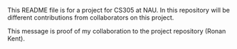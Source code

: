 This README file is for a project for CS305 at NAU. In this repository will be different contributions from collaborators on this project.

This message is proof of my collaboration to the project repository (Ronan Kent).

